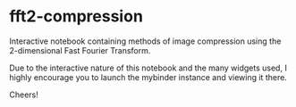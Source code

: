 # fft2-compression
Interactive notebook containing methods of image compression using the 2-dimensional 
Fast Fourier Transform.

Due to the interactive nature of this notebook and the many widgets used, I highly encourage
you to launch the mybinder instance and viewing it there.

Cheers!
